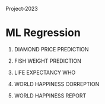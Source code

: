 Project-2023

<h1> ML Regression </h1>

1. DIAMOND PRICE PREDICTION

2. FISH WEIGHT PREDICTION
 
3. LIFE EXPECTANCY WHO

4. WORLD HAPPINESS CORREPTION

5. WORLD HAPPINESS REPORT

